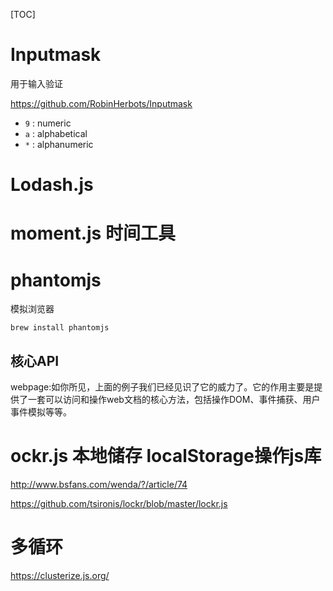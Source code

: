 [TOC]



# Inputmask

用于输入验证

https://github.com/RobinHerbots/Inputmask

- `9` : numeric
- `a` : alphabetical
- `*` : alphanumeric




# Lodash.js





# moment.js  时间工具





# phantomjs

模拟浏览器

`brew install phantomjs`

## 核心API

webpage:如你所见，上面的例子我们已经见识了它的威力了。它的作用主要是提供了一套可以访问和操作web文档的核心方法，包括操作DOM、事件捕获、用户事件模拟等等。





# ockr.js 本地储存 localStorage操作js库

http://www.bsfans.com/wenda/?/article/74

https://github.com/tsironis/lockr/blob/master/lockr.js



# 多循环

https://clusterize.js.org/



